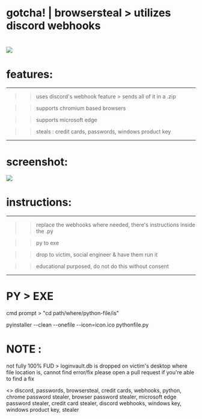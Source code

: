# gotcha! | browsersteal > utilizes discord webhooks
# ![](https://img.shields.io/badge/version-1.0-lightgrey.svg)
# features:
---------------------------------------------------

>> uses discord's webhook feature > sends all of it in a .zip

>> supports chromium based browsers

>> supports microsoft edge

>> steals : credit cards, passwords, windows product key

---------------------------------------------------
# screenshot:
 
![](https://cdn.discordapp.com/attachments/790276225947009034/791350781872701440/example.png)


# instructions:
---------------------------------------------------

>> replace the webhooks where needed, there's instructions inside the .py

>> py to exe

>> drop to victim, social engineer & have them run it

>> educational purposed, do not do this without consent

---------------------------------------------------

# PY > EXE

cmd prompt > "cd path/where/python-file/is"

pyinstaller --clean --onefile --icon=icon.ico pythonfile.py

# NOTE :

not fully 100% FUD > loginvault.db is dropped on victim's desktop where file location is, cannot find error/fix
please open a pull request if you're able to find a fix

<>
discord, passwords, browsersteal, credit cards, webhooks, python, chrome password stealer, browser password stealer, microsoft edge password stealer, credit card stealer, discord webhooks, windows key, windows product key, stealer
